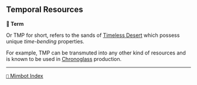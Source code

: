 ## Temporal Resources

**📑 Term**

Or TMP for short, refers to the sands of [Timeless Desert](<https://zeithalt.github.io/r/timeless_desert.html>) which possess unique _time-bending_ properties.

For example, TMP can be transmuted into any other kind of resources and is known to be used in [Chronoglass](<https://zeithalt.github.io/r/chronoglass.html>) production.

-----
[`📑` Mimbot Index](<https://zeithalt.github.io/r/#6590>)
<!---
keywords: tmp, timeless, desert, sands, chronoglass
aliases: 
-->